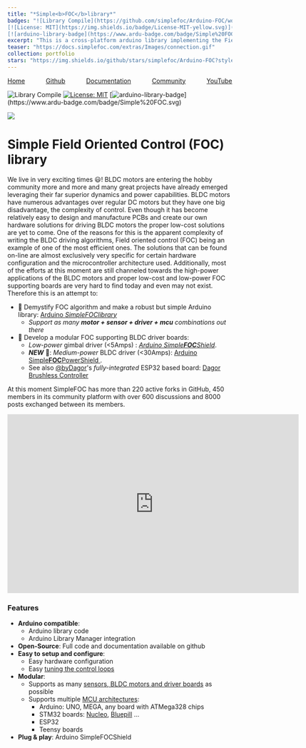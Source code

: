 ```yaml
---
title: "*Simple<b>FOC</b>library*"
badges: "![Library Compile](https://github.com/simplefoc/Arduino-FOC/workflows/Library%20Compile/badge.svg)
[![License: MIT](https://img.shields.io/badge/License-MIT-yellow.svg)](https://opensource.org/licenses/MIT)
[![arduino-library-badge](https://www.ardu-badge.com/badge/Simple%20FOC.svg?)](https://www.ardu-badge.com/badge/Simple%20FOC.svg)'"
excerpt: "This is a cross-platform arduino library implementing the Field Oriented Control (FOC) algorithm for BLDC and Stepper motors. "
teaser: "https://docs.simplefoc.com/extras/Images/connection.gif"
collection: portfolio
stars: "https://img.shields.io/github/stars/simplefoc/Arduino-FOC?style=social"
---
```


<div style="width:100%;display:inline-flex;justify-content:space-between">
<a href="https://simplefoc.com"> <i class="fa fa-home"></i> Home</a>
<a href="https://github.com/simplefoc/Arduino-FOC"> <i class="fab fa-github"></i> Github</a>
<a href="https://docs.simplefoc.com/"> <i class="fa fa-copy"></i> Documentation</a>
<a href="https://community.simplefoc.com/"> <i class="fab fa-discourse"></i> Community </a>
<a href="https://www.youtube.com/channel/UC72nYRXqdAtYjgDeH8rRJqg"> <i class="fab fa-youtube"></i> YouTube </a></div>

![Library Compile](https://github.com/simplefoc/Arduino-FOC/workflows/Library%20Compile/badge.svg)
[![License: MIT](https://img.shields.io/badge/License-MIT-yellow.svg)](https://opensource.org/licenses/MIT)
[![arduino-library-badge](https://www.ardu-badge.com/badge/Simple%20FOC.svg?)](https://www.ardu-badge.com/badge/Simple%20FOC.svg)


[![](https://github-readme-stats.vercel.app/api/pin/?username=simplefoc&repo=arduino-foc)](https://github.com/simplefoc/Arduino-FOC)

# Simple Field Oriented Control (FOC) library

We live in very exciting times 😃! BLDC motors are entering the hobby community more and more and many great projects have already emerged leveraging their far superior dynamics and power capabilities. BLDC motors have numerous advantages over regular DC motors but they have one big disadvantage, the complexity of control. Even though it has become relatively easy to design and manufacture PCBs and create our own hardware solutions for driving BLDC motors the proper low-cost solutions are yet to come. One of the reasons for this is the apparent complexity of writing the BLDC driving algorithms, Field oriented control (FOC) being an example of one of the most efficient ones.
The solutions that can be found on-line are almost exclusively very specific for certain hardware configuration and the microcontroller architecture used.
Additionally, most of the efforts at this moment are still channeled towards the high-power applications of the BLDC motors and proper low-cost and low-power FOC supporting boards are very hard to find today and even may not exist. <br>
Therefore this is an attempt to: 
- 🎯 Demystify FOC algorithm and make a robust but simple Arduino library: [Arduino *SimpleFOClibrary*](https://docs.simplefoc.com/arduino_simplefoc_library_showcase)
  - <i>Support as many <b>motor + sensor + driver + mcu</b> combinations out there</i>
- 🎯 Develop a modular FOC supporting BLDC driver boards:
   - *Low-power* gimbal driver (<5Amps) :  [*Arduino Simple**FOC**Shield*](https://docs.simplefoc.com/arduino_simplefoc_shield_showcase).
   - ***NEW*** 📢: *Medium-power* BLDC driver (<30Amps): [Arduino <span class="simple">Simple<b>FOC</b>PowerShield</span> ](https://github.com/simplefoc/Arduino-SimpleFOC-PowerShield).
   - See also [@byDagor](https://github.com/byDagor)'s *fully-integrated* ESP32 based board: [Dagor Brushless Controller](https://github.com/byDagor/Dagor-Brushless-Controller)

At this moment SimpleFOC has more than 220 active forks in GitHub, 450 members in its community platform with over 600 discussions and 8000 posts exchanged between its members.

<iframe width="653" height="401" src="https://www.youtube.com/embed/RI4nNMF608I" title="YouTube video player" frameborder="0" allow="accelerometer; autoplay; clipboard-write; encrypted-media; gyroscope; picture-in-picture" allowfullscreen></iframe>


### Features
- **Arduino compatible**: 
   - Arduino library code
  - Arduino Library Manager integration
- **Open-Source**: Full code and documentation available on github
- **Easy to setup and configure**: 
  - Easy hardware configuration
  - Easy [tuning the control loops](https://docs.simplefoc.com/motion_control)
- **Modular**:
  - Supports as many [sensors,  BLDC motors  and  driver boards](https://docs.simplefoc.com/supported_hardware) as possible
  - Supports multiple [MCU architectures](https://docs.simplefoc.com/microcontrollers):
     - Arduino: UNO, MEGA, any board with ATMega328 chips
     - STM32 boards: [Nucleo](https://www.st.com/en/evaluation-tools/stm32-nucleo-boards.html), [Bluepill](https://stm32-base.org/boards/STM32F103C8T6-Blue-Pill.html) ...
     - ESP32
     - Teensy boards
- **Plug & play**: Arduino <span class="simple">Simple<span class="foc">FOC</span>Shield</span>  

